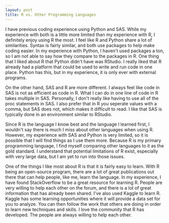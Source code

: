 ```yaml
---
layout: post
title: R vs. Other Programming Languages
---
```

I have previous coding experience using Python and SAS. While my experience with both is a little more limited than my experience with R, I definitely enjoy using R the most. I feel like R and Python share a lot of similarities. Syntax is fairly similar, and both use packages to help make coding easier. In my experience with Python, I haven't used packages a ton, so I am not able to say how they compare to the packages in R. One thing that I liked about R that Python didn't have was RStudio. I really liked that R already had a platform that could be used to write and run code in one place. Python has this, but in my experience, it is only ever with external programs. 

On the other hand, SAS and R are more different. I always feel like code in SAS is not as efficient as code in R. What I can do in one line of code in R takes multiple in SAS. Personally, I don't really like having to use all of the proc statements in SAS. I also prefer that in R you seperate values with a comma, but SAS does not, which makes it difficult to read. I like that SAS is typically done in an environment similar to RStudio. 

Since R is the language I know best and the language I learned first, I wouldn't say there is much I miss about other languages when using R. However, my experience with SAS and Python is very limited, so it is possible that I will find things as I use them more. Because R is my primary programming language, I find myself comparing other languages to it as the gold standard. I understand that potential limitations of R exist, especially with very large data, but I am yet to run into those issues. 

One of the things I like most about R is that it is fairly easy to learn. With R being an open-source program, there are a lot of great publications out there that can help people, like me, learn the language. In my experience, I have found StackOverflow to be a great resource for learning R. People are very willing to help each other on the forum, and there is a lot of great information that has already been shared. I've also used Kaggle to learn R. Kaggle has some learning opportunities where it will provide a data set for you to analyze. You can then follow the work that others are doing in order to learn new techniques and skills. I love the community that R has developed. The people are always willing to help each other. 
